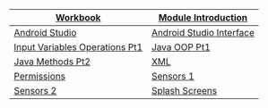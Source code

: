 |[Workbook](https://teachingmaterial.github.io/ELEE1146-COMP1836_Exercises/)| [Module Introduction](./content/ModuleIntroduction/moduleIntroduction.html)|
|----|---|
|[Android Studio](content/IntroductionToAndroidStudio/IntroductionToAndroidStudio.html)|[Android Studio Interface](content/AndroidStudioUserInterface/AndroidStudioUserInterface.html)|
|[Input Variables Operations Pt1](content/InputVariablesOperationsPt1/InputVariablesOperationsPt1.html)|[Java OOP Pt1](content/Java_OOP/Java_OOP.html)|
|[Java Methods Pt2](content/Java_Methods/Java_Methods.html)|[XML](content/XML/XML.html)|
|[Permissions](content/Permissions/Permissions.html)|[Sensors 1](content/Sensors/Sensors.html)|
|[Sensors 2](content/Sensors_2/Sensors_2.html)|[Splash Screens](content/SplashScreens/SplashScreens.html)|